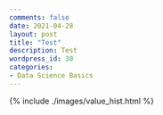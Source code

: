 ```yaml
---
comments: false
date: 2021-04-28 
layout: post
title: "Test"
description: Test
wordpress_id: 30
categories:
- Data Science Basics
---
```


{% include ./images/value_hist.html %}
